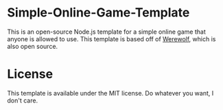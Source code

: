 # Simple-Online-Game-Template
This is an open-source Node.js template for a simple online game that anyone is allowed to use. This template is based off of [Werewolf](https://arjhantoteck.vercel.app/werewolf/), which is also open source.

# License
This template is available under the MIT license. Do whatever you want, I don't care.
